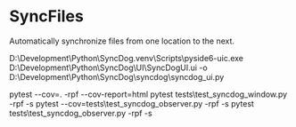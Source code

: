 # SyncFiles

Automatically synchronize files from one location to the next.

D:\Development\Python\SyncDog\.venv\Scripts\pyside6-uic.exe D:\Development\Python\SyncDog\UI\SyncDogUI.ui -o D:\Development\Python\SyncDog\syncdog\syncdog_ui.py

pytest --cov=. -rpf --cov-report=html
pytest tests\test_syncdog_window.py -rpf -s
pytest --cov=tests\test_syncdog_observer.py -rpf -s
pytest tests\test_syncdog_observer.py -rpf -s

